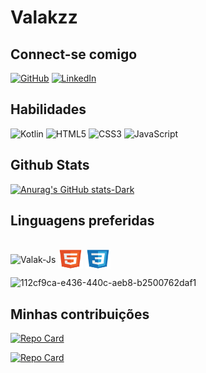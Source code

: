# Valakzz

## Connect-se comigo
[![GitHub](https://img.shields.io/badge/GitHub-9966cc?style=for-the-badge&logo=github&logoColor=white)](https://github.com/Valakzz)
[![LinkedIn](https://img.shields.io/badge/LinkedIn-0077B5?style=for-the-badge&logo=linkedin&logoColor=white)](https://www.linkedin.com/in/marcelo-monteiro-465109378/)


## Habilidades 
![Kotlin](https://img.shields.io/badge/Kotlin-993399?&style=for-the-badge&logo=kotlin&logoColor=white)
![HTML5](https://img.shields.io/badge/HTML5-E34F26?style=for-the-badge&logo=html5&logoColor=white)
![CSS3](https://img.shields.io/badge/CSS3-5a3f74?style=for-the-badge&logo=css3&logoColor=white)
![JavaScript](https://img.shields.io/badge/JavaScript-df8900?style=for-the-badge&logo=javascript&logoColor=white)

## Github Stats
[![Anurag's GitHub stats-Dark](https://github-readme-stats.vercel.app/api?username=Valakzz&show_icons=true&theme=dark#gh-dark-mode-only)](https://github.com/Valakzz/github-readme-stats#gh-dark-mode-only)

>
## Linguagens preferidas 
<div style="display: inline_block"><br>
  <img align="center" alt="Valak-Js" height="30" width="40" src="https://cdn.jsdelivr.net/gh/devicons/devicon@latest/icons/kotlin/kotlin-plain.svg">
  <img align="center" alt="Rafa-HTML" height="30" width="40" src="https://raw.githubusercontent.com/devicons/devicon/master/icons/html5/html5-original.svg">
  <img align="center" alt="Rafa-CSS" height="30" width="40" src="https://raw.githubusercontent.com/devicons/devicon/master/icons/css3/css3-original.svg">
</div>

>
>
<img width="700" height="1024" alt="112cf9ca-e436-440c-aeb8-b2500762daf1" src="https://github.com/user-attachments/assets/77b3f13a-ed79-4e1b-aa06-1580c98d0048" />


## Minhas contribuições

[![Repo Card](https://github-readme-stats.vercel.app/api/pin/?username=Valakzz&repo=Maleniafinalizado&bg_color=68518d&border_color=30A3DC&show_icons=true&icon_color=30A3DC&title_color=000000&text_color=FFF)](https://github.com/Valakzz/Maleniafinalizado)

[![Repo Card](https://github-readme-stats.vercel.app/api/pin/?username=Valakzz&repo=dio-lab-open-source&bg_color=68518d&border_color=30A3DC&show_icons=true&icon_color=30A3DC&title_color=ffffff&text_color=FFF)](https://github.com/Valakzz/dio-lab-open-source)

